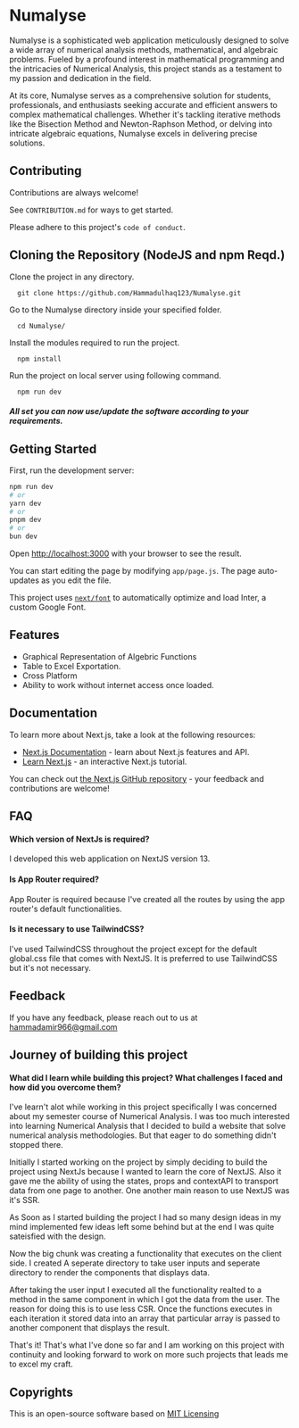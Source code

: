 # Numalyse

Numalyse is a sophisticated web application meticulously designed to solve a wide array of numerical analysis methods, mathematical, and algebraic problems. Fueled by a profound interest in mathematical programming and the intricacies of Numerical Analysis, this project stands as a testament to my passion and dedication in the field.

At its core, Numalyse serves as a comprehensive solution for students, professionals, and enthusiasts seeking accurate and efficient answers to complex mathematical challenges. Whether it's tackling iterative methods like the Bisection Method and Newton-Raphson Method, or delving into intricate algebraic equations, Numalyse excels in delivering precise solutions.

## Contributing

Contributions are always welcome!

See `CONTRIBUTION.md` for ways to get started.

Please adhere to this project's `code of conduct`.

## Cloning the Repository (NodeJS and npm Reqd.)

Clone the project in any directory.

```
  git clone https://github.com/Hammadulhaq123/Numalyse.git
```

Go to the Numalyse directory inside your specified folder.

```
  cd Numalyse/
```

Install the modules required to run the project.

```
  npm install
```

Run the project on local server using following command.

```
  npm run dev
```

##### All set you can now use/update the software according to your requirements.

## Getting Started

First, run the development server:

```bash
npm run dev
# or
yarn dev
# or
pnpm dev
# or
bun dev
```

Open [http://localhost:3000](http://localhost:3000) with your browser to see the result.

You can start editing the page by modifying `app/page.js`. The page auto-updates as you edit the file.

This project uses [`next/font`](https://nextjs.org/docs/basic-features/font-optimization) to automatically optimize and load Inter, a custom Google Font.

## Features

- Graphical Representation of Algebric Functions
- Table to Excel Exportation.
- Cross Platform
- Ability to work without internet access once loaded.

## Documentation

To learn more about Next.js, take a look at the following resources:

- [Next.js Documentation](https://nextjs.org/docs) - learn about Next.js features and API.
- [Learn Next.js](https://nextjs.org/learn) - an interactive Next.js tutorial.

You can check out [the Next.js GitHub repository](https://github.com/vercel/next.js/) - your feedback and contributions are welcome!

## FAQ

#### Which version of NextJs is required?

I developed this web application on NextJS version 13.

#### Is App Router required?

App Router is required because I've created all the routes by using the app router's default functionalities.

#### Is it necessary to use TailwindCSS?

I've used TailwindCSS throughout the project except for the default global.css file that comes with NextJS. It is preferred to use TailwindCSS but it's not necessary.

## Feedback

If you have any feedback, please reach out to us at hammadamir966@gmail.com

## Journey of building this project

#### What did I learn while building this project? What challenges I faced and how did you overcome them?

I've learn't alot while working in this project specifically I was concerned about my semester course of Numerical Analysis. I was too much interested into learning Numerical Analysis that I decided to build a website that solve numerical analysis methodologies. But that eager to do something didn't stopped there.

Initially I started working on the project by simply deciding to build the project using NextJs because I wanted to learn the core of NextJS. Also it gave me the ability of using the states, props and contextAPI to transport data from one page to another. One another main reason to use NextJS was it's SSR.

As Soon as I started building the project I had so many design ideas in my mind implemented few ideas left some behind but at the end I was quite sateisfied with the design.

Now the big chunk was creating a functionality that executes on the client side. I created A seperate directory to take user inputs and seperate directory to render the components that displays data.

After taking the user input I executed all the functionality realted to a method in the same component in which I got the data from the user. The reason for doing this is to use less CSR. Once the functions executes in each iteration it stored data into an array that particular array is passed to another component that displays the result.

That's it! That's what I've done so far and I am working on this project with continuity and looking forward to work on more such projects that leads me to excel my craft.

## Copyrights

This is an open-source software based on
[MIT Licensing](https://choosealicense.com/licenses/mit/)
